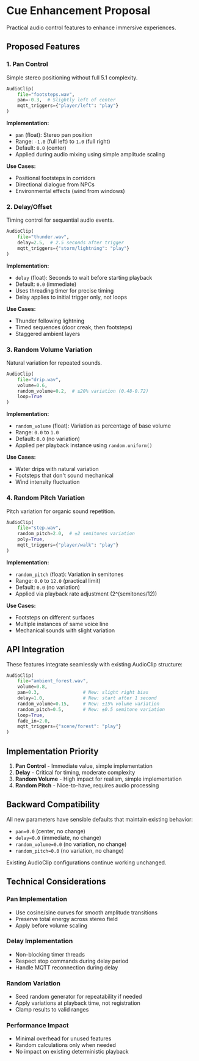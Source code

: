 # Cue Enhancement Proposal

Practical audio control features to enhance immersive experiences.

## Proposed Features

### 1. Pan Control

Simple stereo positioning without full 5.1 complexity.

```python
AudioClip(
    file="footsteps.wav",
    pan=-0.3,  # Slightly left of center
    mqtt_triggers={"player/left": "play"}
)
```

**Implementation:**
- `pan` (float): Stereo pan position
- Range: `-1.0` (full left) to `1.0` (full right)
- Default: `0.0` (center)
- Applied during audio mixing using simple amplitude scaling

**Use Cases:**
- Positional footsteps in corridors
- Directional dialogue from NPCs
- Environmental effects (wind from windows)


### 2. Delay/Offset

Timing control for sequential audio events.

```python
AudioClip(
    file="thunder.wav",
    delay=2.5,  # 2.5 seconds after trigger
    mqtt_triggers={"storm/lightning": "play"}
)
```

**Implementation:**
- `delay` (float): Seconds to wait before starting playback
- Default: `0.0` (immediate)
- Uses threading timer for precise timing
- Delay applies to initial trigger only, not loops

**Use Cases:**
- Thunder following lightning
- Timed sequences (door creak, then footsteps)
- Staggered ambient layers


### 3. Random Volume Variation

Natural variation for repeated sounds.

```python
AudioClip(
    file="drip.wav",
    volume=0.6,
    random_volume=0.2,  # ±20% variation (0.48-0.72)
    loop=True
)
```

**Implementation:**
- `random_volume` (float): Variation as percentage of base volume
- Range: `0.0` to `1.0`
- Default: `0.0` (no variation)
- Applied per playback instance using `random.uniform()`

**Use Cases:**
- Water drips with natural variation
- Footsteps that don't sound mechanical
- Wind intensity fluctuation


### 4. Random Pitch Variation

Pitch variation for organic sound repetition.

```python
AudioClip(
    file="step.wav",
    random_pitch=2.0,  # ±2 semitones variation
    poly=True,
    mqtt_triggers={"player/walk": "play"}
)
```

**Implementation:**
- `random_pitch` (float): Variation in semitones
- Range: `0.0` to `12.0` (practical limit)
- Default: `0.0` (no variation)
- Applied via playback rate adjustment (2^(semitones/12))

**Use Cases:**
- Footsteps on different surfaces
- Multiple instances of same voice line
- Mechanical sounds with slight variation


## API Integration

These features integrate seamlessly with existing AudioClip structure:

```python
AudioClip(
    file="ambient_forest.wav",
    volume=0.8,
    pan=0.3,                # New: slight right bias
    delay=1.0,              # New: start after 1 second
    random_volume=0.15,     # New: ±15% volume variation
    random_pitch=0.5,       # New: ±0.5 semitone variation
    loop=True,
    fade_in=2.0,
    mqtt_triggers={"scene/forest": "play"}
)
```

## Implementation Priority

1. **Pan Control** - Immediate value, simple implementation
2. **Delay** - Critical for timing, moderate complexity
3. **Random Volume** - High impact for realism, simple implementation
4. **Random Pitch** - Nice-to-have, requires audio processing


## Backward Compatibility

All new parameters have sensible defaults that maintain existing behavior:
- `pan=0.0` (center, no change)
- `delay=0.0` (immediate, no change)
- `random_volume=0.0` (no variation, no change)
- `random_pitch=0.0` (no variation, no change)

Existing AudioClip configurations continue working unchanged.


## Technical Considerations

### Pan Implementation
- Use cosine/sine curves for smooth amplitude transitions
- Preserve total energy across stereo field
- Apply before volume scaling

### Delay Implementation
- Non-blocking timer threads
- Respect stop commands during delay period
- Handle MQTT reconnection during delay

### Random Variation
- Seed random generator for repeatability if needed
- Apply variations at playback time, not registration
- Clamp results to valid ranges

### Performance Impact
- Minimal overhead for unused features
- Random calculations only when needed
- No impact on existing deterministic playback 